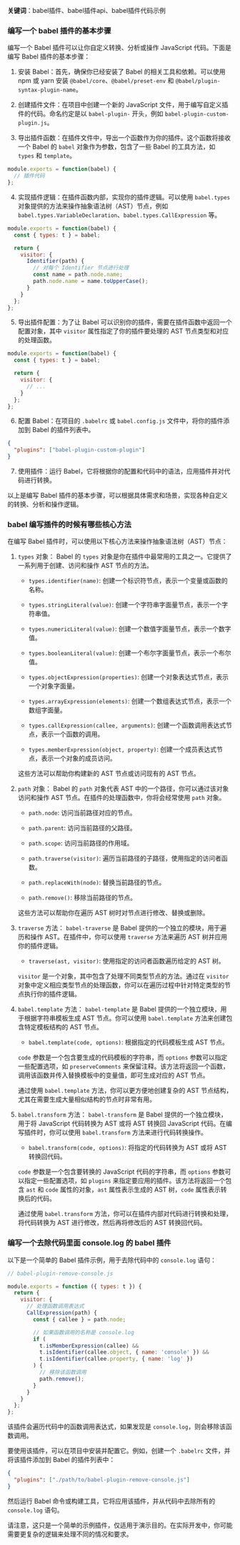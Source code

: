 **关键词**：babel插件、babel插件api、babel插件代码示例

### 编写一个 babel 插件的基本步骤

编写一个 Babel 插件可以让你自定义转换、分析或操作 JavaScript 代码。下面是编写 Babel 插件的基本步骤：

1. 安装 Babel：首先，确保你已经安装了 Babel 的相关工具和依赖。可以使用 npm 或 yarn 安装 `@babel/core`、`@babel/preset-env` 和 `@babel/plugin-syntax-plugin-name`。

2. 创建插件文件：在项目中创建一个新的 JavaScript 文件，用于编写自定义插件的代码。命名约定是以 `babel-plugin-` 开头，例如 `babel-plugin-custom-plugin.js`。

3. 导出插件函数：在插件文件中，导出一个函数作为你的插件。这个函数将接收一个 Babel 的 `babel` 对象作为参数，包含了一些 Babel 的工具方法，如 `types` 和 `template`。

```javascript
module.exports = function(babel) {
  // 插件代码
};
```

4. 实现插件逻辑：在插件函数内部，实现你的插件逻辑。可以使用 `babel.types` 对象提供的方法来操作抽象语法树（AST）节点，例如 `babel.types.VariableDeclaration`、`babel.types.CallExpression` 等。

```javascript
module.exports = function(babel) {
  const { types: t } = babel;

  return {
    visitor: {
      Identifier(path) {
        // 对每个 Identifier 节点进行处理
        const name = path.node.name;
        path.node.name = name.toUpperCase();
      }
    }
  };
};
```

5. 导出插件配置：为了让 Babel 可以识别你的插件，需要在插件函数中返回一个配置对象，其中 `visitor` 属性指定了你的插件要处理的 AST 节点类型和对应的处理函数。

```javascript
module.exports = function(babel) {
  const { types: t } = babel;

  return {
    visitor: {
      // ...
    }
  };
};
```

6. 配置 Babel：在项目的 `.babelrc` 或 `babel.config.js` 文件中，将你的插件添加到 Babel 的插件列表中。

```json
{
  "plugins": ["babel-plugin-custom-plugin"]
}
```

7. 使用插件：运行 Babel，它将根据你的配置和代码中的语法，应用插件并对代码进行转换。

以上是编写 Babel 插件的基本步骤，可以根据具体需求和场景，实现各种自定义的转换、分析和操作逻辑。


### babel 编写插件的时候有哪些核心方法

在编写 Babel 插件时，可以使用以下核心方法来操作抽象语法树（AST）节点：

1. `types` 对象： Babel 的 `types` 对象是你在插件中最常用的工具之一。它提供了一系列用于创建、访问和操作 AST 节点的方法。

    * `types.identifier(name)`: 创建一个标识符节点，表示一个变量或函数的名称。

    * `types.stringLiteral(value)`: 创建一个字符串字面量节点，表示一个字符串值。

    * `types.numericLiteral(value)`: 创建一个数值字面量节点，表示一个数字值。

    * `types.booleanLiteral(value)`: 创建一个布尔字面量节点，表示一个布尔值。

    * `types.objectExpression(properties)`: 创建一个对象表达式节点，表示一个对象字面量。

    * `types.arrayExpression(elements)`: 创建一个数组表达式节点，表示一个数组字面量。

    * `types.callExpression(callee, arguments)`: 创建一个函数调用表达式节点，表示一个函数的调用。

    * `types.memberExpression(object, property)`: 创建一个成员表达式节点，表示一个对象的成员访问。

   这些方法可以帮助你构建新的 AST 节点或访问现有的 AST 节点。

2. `path` 对象： Babel 的 `path` 对象代表 AST 中的一个路径，你可以通过该对象访问和操作 AST 节点。在插件的处理函数中，你将会经常使用 `path` 对象。

    * `path.node`: 访问当前路径对应的节点。

    * `path.parent`: 访问当前路径的父路径。

    * `path.scope`: 访问当前路径的作用域。

    * `path.traverse(visitor)`: 遍历当前路径的子路径，使用指定的访问者函数。

    * `path.replaceWith(node)`: 替换当前路径的节点。

    * `path.remove()`: 移除当前路径的节点。

   这些方法可以帮助你在遍历 AST 树时对节点进行修改、替换或删除。

3. `traverse` 方法： `babel-traverse` 是 Babel 提供的一个独立的模块，用于遍历和操作 AST。在插件中，你可以使用 `traverse` 方法来遍历 AST 树并应用你的插件逻辑。

    * `traverse(ast, visitor)`: 使用指定的访问者函数遍历给定的 AST 树。

   `visitor` 是一个对象，其中包含了处理不同类型节点的方法。通过在 `visitor` 对象中定义相应类型节点的处理函数，你可以在遍历过程中针对特定类型的节点执行你的插件逻辑。

4. `babel.template` 方法： `babel-template` 是 Babel 提供的一个独立模块，用于根据字符串模板生成 AST 节点。你可以使用 `babel.template` 方法来创建包含特定模板结构的 AST 节点。

    * `babel.template(code, options)`: 根据指定的代码模板生成 AST 节点。

   `code` 参数是一个包含要生成的代码模板的字符串，而 `options` 参数可以指定一些配置选项，如 `preserveComments` 来保留注释。该方法将返回一个函数，调用该函数并传入替换模板中的变量值，即可生成对应的 AST 节点。

   通过使用 `babel.template` 方法，你可以更方便地创建复杂的 AST 节点结构，尤其在需要生成大量相似结构的节点时非常有用。

5. `babel.transform` 方法： `babel-transform` 是 Babel 提供的一个独立模块，用于将 JavaScript 代码转换为 AST 或将 AST 转换回 JavaScript 代码。在编写插件时，你可以使用 `babel.transform` 方法来进行代码转换操作。

    * `babel.transform(code, options)`: 将指定的代码转换为 AST 或将 AST 转换回代码。

   `code` 参数是一个包含要转换的 JavaScript 代码的字符串，而 `options` 参数可以指定一些配置选项，如 `plugins` 来指定要应用的插件。该方法将返回一个包含 `ast` 和 `code` 属性的对象，`ast` 属性表示生成的 AST 树，`code` 属性表示转换后的代码。

   通过使用 `babel.transform` 方法，你可以在插件内部对代码进行转换和处理，将代码转换为 AST 进行修改，然后再将修改后的 AST 转换回代码。


### 编写一个去除代码里面 console.log 的 babel 插件

以下是一个简单的 Babel 插件示例，用于去除代码中的 `console.log` 语句：

```javascript
// babel-plugin-remove-console.js

module.exports = function ({ types: t }) {
  return {
    visitor: {
      // 处理函数调用表达式
      CallExpression(path) {
        const { callee } = path.node;

        // 如果函数调用的名称是 console.log
        if (
          t.isMemberExpression(callee) &&
          t.isIdentifier(callee.object, { name: 'console' }) &&
          t.isIdentifier(callee.property, { name: 'log' })
        ) {
          // 移除该函数调用
          path.remove();
        }
      }
    }
  };
};
```

该插件会遍历代码中的函数调用表达式，如果发现是 `console.log`，则会移除该函数调用。

要使用该插件，可以在项目中安装并配置它。例如，创建一个 `.babelrc` 文件，并将该插件添加到 Babel 的插件列表中：

```json
{
  "plugins": ["./path/to/babel-plugin-remove-console.js"]
}
```

然后运行 Babel 命令或构建工具，它将应用该插件，并从代码中去除所有的 `console.log` 语句。

请注意，这只是一个简单的示例插件，仅适用于演示目的。在实际开发中，你可能需要更复杂的逻辑来处理不同的情况和要求。




